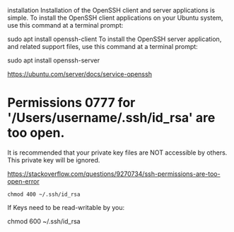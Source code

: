 
installation
Installation of the OpenSSH client and server applications is simple. To install the OpenSSH client applications on your Ubuntu system, use this command at a terminal prompt:

sudo apt install openssh-client
To install the OpenSSH server application, and related support files, use this command at a terminal prompt:

sudo apt install openssh-server


https://ubuntu.com/server/docs/service-openssh


# Permissions 0777 for '/Users/username/.ssh/id_rsa' are too open.
It is recommended that your private key files are NOT accessible by others.
This private key will be ignored.

https://stackoverflow.com/questions/9270734/ssh-permissions-are-too-open-error

```
chmod 400 ~/.ssh/id_rsa
```

If Keys need to be read-writable by you:

chmod 600 ~/.ssh/id_rsa